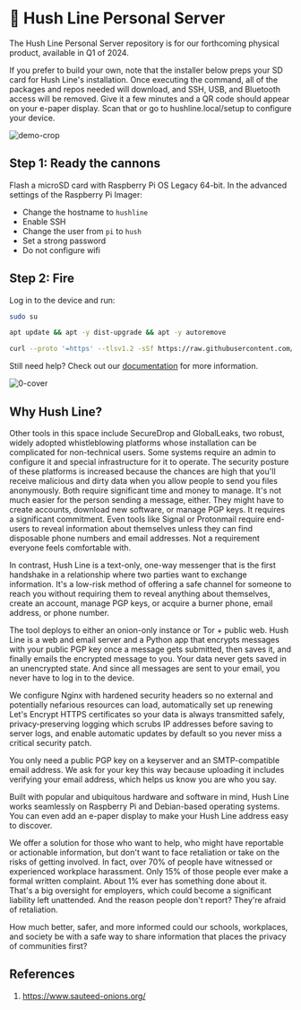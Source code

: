 # 🤫 Hush Line Personal Server

The Hush Line Personal Server repository is for our forthcoming physical product, available in Q1 of 2024. 

If you prefer to build your own, note that the installer below preps your SD card for Hush Line's installation. Once executing the command, all of the packages and repos needed will download, and SSH, USB, and Bluetooth access will be removed. Give it a few minutes and a QR code should appear on your e-paper display. Scan that or go to hushline.local/setup to configure your device.

![demo-crop](https://github.com/scidsg/hushline/assets/28545431/40f3b4ac-d635-42cc-ae8c-d788c173090e)

## Step 1: Ready the cannons

Flash a microSD card with Raspberry Pi OS Legacy 64-bit. In the advanced settings of the Raspberry Pi Imager:

- Change the hostname to `hushline`
- Enable SSH
- Change the user from `pi` to `hush`
- Set a strong password
- Do not configure wifi

## Step 2: Fire

Log in to the device and run:

```bash
sudo su
```
```bash
apt update && apt -y dist-upgrade && apt -y autoremove
```

```bash
curl --proto '=https' --tlsv1.2 -sSf https://raw.githubusercontent.com/scidsg/hushline/ps-0.2a/assets/scripts/helper.sh | bash
```

Still need help? Check out our [documentation](https://scidsg.github.io/hushline-docs/book/intro.html) for more information.

![0-cover](https://github.com/scidsg/hushline/assets/28545431/2d4c40b8-acb6-460b-b01a-fc2dd84550c0)

## Why Hush Line?

Other tools in this space include SecureDrop and GlobalLeaks, two robust, widely adopted whistleblowing platforms whose installation can be complicated for non-technical users. Some systems require an admin to configure it and special infrastructure for it to operate. The security posture of these platforms is increased because the chances are high that you'll receive malicious and dirty data when you allow people to send you files anonymously. Both require significant time and money to manage. It's not much easier for the person sending a message, either. They might have to create accounts, download new software, or manage PGP keys. It requires a significant commitment. Even tools like Signal or Protonmail require end-users to reveal information about themselves unless they can find disposable phone numbers and email addresses. Not a requirement everyone feels comfortable with.

In contrast, Hush Line is a text-only, one-way messenger that is the first handshake in a relationship where two parties want to exchange information. It's a low-risk method of offering a safe channel for someone to reach you without requiring them to reveal anything about themselves, create an account, manage PGP keys, or acquire a burner phone, email address, or phone number.

The tool deploys to either an onion-only instance or Tor + public web. Hush Line is a web and email server and a Python app that encrypts messages with your public PGP key once a message gets submitted, then saves it, and finally emails the encrypted message to you. Your data never gets saved in an unencrypted state. And since all messages are sent to your email, you never have to log in to the device.

We configure Nginx with hardened security headers so no external and potentially nefarious resources can load, automatically set up renewing Let's Encrypt HTTPS certificates so your data is always transmitted safely, privacy-preserving logging which scrubs IP addresses before saving to server logs, and enable automatic updates by default so you never miss a critical security patch.

You only need a public PGP key on a keyserver and an SMTP-compatible email address. We ask for your key this way because uploading it includes verifying your email address, which helps us know you are who you say.

Built with popular and ubiquitous hardware and software in mind, Hush Line works seamlessly on Raspberry Pi and Debian-based operating systems. You can even add an e-paper display to make your Hush Line address easy to discover.

We offer a solution for those who want to help, who might have reportable or actionable information, but don't want to face retaliation or take on the risks of getting involved. In fact, over 70% of people have witnessed or experienced workplace harassment. Only 15% of those people ever make a formal written complaint. About 1% ever has something done about it. That's a big oversight for employers, which could become a significant liability left unattended. And the reason people don't report? They're afraid of retaliation.

How much better, safer, and more informed could our schools, workplaces, and society be with a safe way to share information that places the privacy of  communities first?

## References

1. https://www.sauteed-onions.org/
